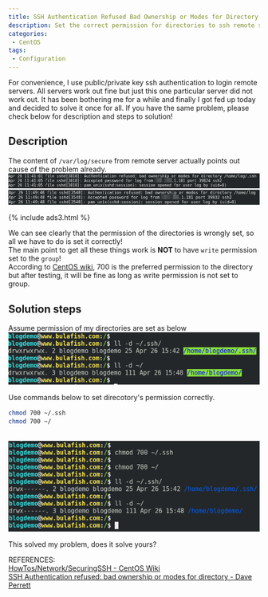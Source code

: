 ```yaml
---
title: SSH Authentication Refused Bad Ownership or Modes for Directory
description: Set the correct permission for directories to ssh remote servers with authorized key.
categories:
 - CentOS
tags:
 - Configuration
---
```


For convenience, I use public/private key ssh authentication to login remote servers.  All servers work out fine but just this one particular server did not work out.  It has been bothering me for a while and finally I got fed up today and decided to solve it once for all.  If you have the same problem, please check below for description and steps to solution!

## Description
The content of `/var/log/secure` from remote server actually points out cause of the problem already.
<br>![SSH Authentication Refused Bad Ownership or Modes for Directory](/assets/images/2018042601.png)
<br>![SSH Authentication Refused Bad Ownership or Modes for Directory](/assets/images/2018042602.png)

{% include ads3.html %}

We can see clearly that the permission of the directories is wrongly set, so all we have to do is set it correctly!  
The main point to get all these things work is **NOT** to have `write` permission set to the `group`!  
According to [CentOS wiki](https://wiki.centos.org/HowTos/Network/SecuringSSH#head-9c5717fe7f9bb26332c9d67571200f8c1e4324bc), 700 is the preferred permission to the directory but after testing, it will be fine as long as write permission is not set to group.

## Solution steps
Assume permission of my directories are set as below
<br>![SSH Authentication Refused Bad Ownership or Modes for Directory](/assets/images/2018042603.png)

Use commands below to set direcotory's permission correctly.
``` bash
chmod 700 ~/.ssh
chmod 700 ~/
```

<br>![SSH Authentication Refused Bad Ownership or Modes for Directory](/assets/images/2018042604.png)

This solved my problem, does it solve yours?

REFERENCES:
<br>[HowTos/Network/SecuringSSH - CentOS Wiki](https://wiki.centos.org/HowTos/Network/SecuringSSH)
<br>[SSH Authentication refused: bad ownership or modes for directory - Dave Perrett](https://www.daveperrett.com/articles/2010/09/14/ssh-authentication-refused/)
